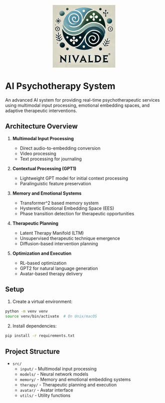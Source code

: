 <p align="center">
   <img src = "logo_fixed.png" 
      width = 200
      height = 200
      />
</p>

# AI Psychotherapy System

An advanced AI system for providing real-time psychotherapeutic services using multimodal input processing, emotional embedding spaces, and adaptive therapeutic interventions.

## Architecture Overview

1. **Multimodal Input Processing**
   - Direct audio-to-embedding conversion
   - Video processing
   - Text processing for journaling

2. **Contextual Processing (GPT1)**
   - Lightweight GPT model for initial context processing
   - Paralinguistic feature preservation

3. **Memory and Emotional Systems**
   - Transformer^2 based memory system
   - Hysteretic Emotional Embedding Space (EES)
   - Phase transition detection for therapeutic opportunities

4. **Therapeutic Planning**
   - Latent Therapy Manifold (LTM)
   - Unsupervised therapeutic technique emergence
   - Diffusion-based intervention planning

5. **Optimization and Execution**
   - RL-based optimization
   - GPT2 for natural language generation
   - Avatar-based therapy delivery

## Setup

1. Create a virtual environment:
```bash
python -m venv venv
source venv/bin/activate  # On Unix/macOS
```

2. Install dependencies:
```bash
pip install -r requirements.txt
```

## Project Structure

- `src/`
  - `input/` - Multimodal input processing
  - `models/` - Neural network models
  - `memory/` - Memory and emotional embedding systems
  - `therapy/` - Therapeutic planning and execution
  - `avatar/` - Avatar interface
  - `utils/` - Utility functions
